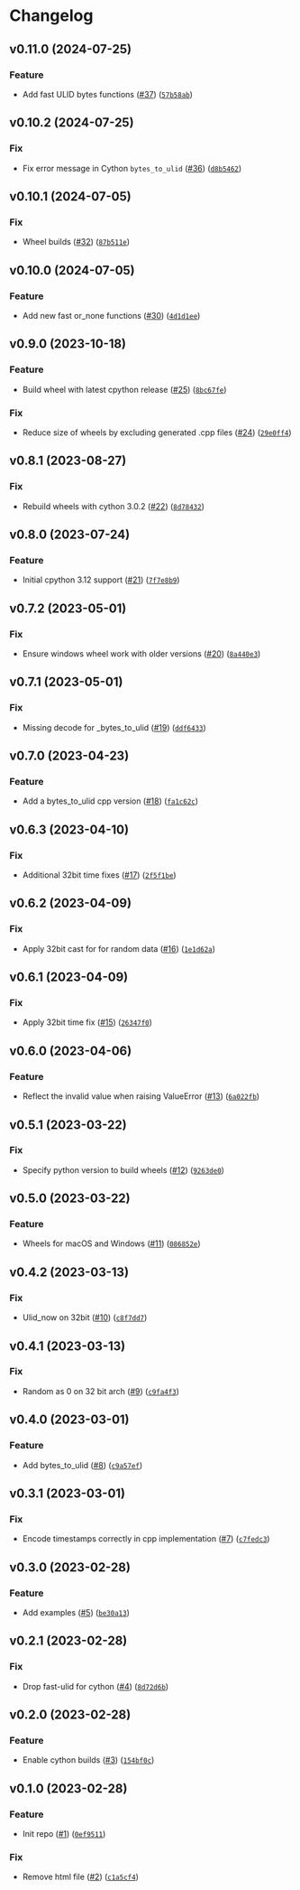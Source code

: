 # Changelog

<!--next-version-placeholder-->

## v0.11.0 (2024-07-25)

### Feature

* Add fast ULID bytes functions ([#37](https://github.com/bdraco/ulid-transform/issues/37)) ([`57b58ab`](https://github.com/bdraco/ulid-transform/commit/57b58ab269dcb97dbc905925861c3a25daf7e114))

## v0.10.2 (2024-07-25)

### Fix

* Fix error message in Cython `bytes_to_ulid` ([#36](https://github.com/bdraco/ulid-transform/issues/36)) ([`d8b5462`](https://github.com/bdraco/ulid-transform/commit/d8b54622d1445916f08b61ff3aad34e61bfbb986))

## v0.10.1 (2024-07-05)

### Fix

* Wheel builds ([#32](https://github.com/bdraco/ulid-transform/issues/32)) ([`87b511e`](https://github.com/bdraco/ulid-transform/commit/87b511e1b00b8fa07ef7a18a5b5012e8df943441))

## v0.10.0 (2024-07-05)

### Feature

* Add new fast or_none functions ([#30](https://github.com/bdraco/ulid-transform/issues/30)) ([`4d1d1ee`](https://github.com/bdraco/ulid-transform/commit/4d1d1ee398f791bd35a64941d3eb838cf1ef705e))

## v0.9.0 (2023-10-18)

### Feature

* Build wheel with latest cpython release ([#25](https://github.com/bdraco/ulid-transform/issues/25)) ([`8bc67fe`](https://github.com/bdraco/ulid-transform/commit/8bc67fe8f2c56a9aacdede63331afe6c54a1528d))

### Fix

* Reduce size of wheels by excluding generated .cpp files ([#24](https://github.com/bdraco/ulid-transform/issues/24)) ([`29e0ff4`](https://github.com/bdraco/ulid-transform/commit/29e0ff474f729adea32c10a3d0adfc7801b5e892))

## v0.8.1 (2023-08-27)

### Fix

* Rebuild wheels with cython 3.0.2 ([#22](https://github.com/bdraco/ulid-transform/issues/22)) ([`8d78432`](https://github.com/bdraco/ulid-transform/commit/8d78432cf81b1a2e5230dd434b50c21365686548))

## v0.8.0 (2023-07-24)

### Feature

* Initial cpython 3.12 support ([#21](https://github.com/bdraco/ulid-transform/issues/21)) ([`7f7e8b9`](https://github.com/bdraco/ulid-transform/commit/7f7e8b90d3a7a529a58d00e66be8494a18476842))

## v0.7.2 (2023-05-01)
### Fix
* Ensure windows wheel work with older versions ([#20](https://github.com/bdraco/ulid-transform/issues/20)) ([`8a440e3`](https://github.com/bdraco/ulid-transform/commit/8a440e3f818b3af8a694544755d55f1c221ada3a))

## v0.7.1 (2023-05-01)
### Fix
* Missing decode for _bytes_to_ulid ([#19](https://github.com/bdraco/ulid-transform/issues/19)) ([`ddf6433`](https://github.com/bdraco/ulid-transform/commit/ddf6433554ca3d4fef6500b84e43adf475a794bb))

## v0.7.0 (2023-04-23)
### Feature
* Add a bytes_to_ulid cpp version ([#18](https://github.com/bdraco/ulid-transform/issues/18)) ([`fa1c62c`](https://github.com/bdraco/ulid-transform/commit/fa1c62c97be608390a5e42de5712382ee8ec86e9))

## v0.6.3 (2023-04-10)
### Fix
* Additional 32bit time fixes ([#17](https://github.com/bdraco/ulid-transform/issues/17)) ([`2f5f1be`](https://github.com/bdraco/ulid-transform/commit/2f5f1be3fe63bb63b57e158c32ab5e9d7ab16b9c))

## v0.6.2 (2023-04-09)
### Fix
* Apply 32bit cast for for random data ([#16](https://github.com/bdraco/ulid-transform/issues/16)) ([`1e1d62a`](https://github.com/bdraco/ulid-transform/commit/1e1d62aa961178d6416e4ac82cc0634b06260ad4))

## v0.6.1 (2023-04-09)
### Fix
* Apply 32bit time fix ([#15](https://github.com/bdraco/ulid-transform/issues/15)) ([`26347f0`](https://github.com/bdraco/ulid-transform/commit/26347f0067be94ba36607ea9b875b5d1354e6002))

## v0.6.0 (2023-04-06)
### Feature
* Reflect the invalid value when raising ValueError ([#13](https://github.com/bdraco/ulid-transform/issues/13)) ([`6a022fb`](https://github.com/bdraco/ulid-transform/commit/6a022fb4084e3a007c469e6e2993ccb3621c4271))

## v0.5.1 (2023-03-22)
### Fix
* Specify python version to build wheels ([#12](https://github.com/bdraco/ulid-transform/issues/12)) ([`9263de0`](https://github.com/bdraco/ulid-transform/commit/9263de0f70a4198cfcb2ba4a8f44440a7841e407))

## v0.5.0 (2023-03-22)
### Feature
* Wheels for macOS and Windows ([#11](https://github.com/bdraco/ulid-transform/issues/11)) ([`086852e`](https://github.com/bdraco/ulid-transform/commit/086852e57250994d0f3c9faedabf2df6aeb9e789))

## v0.4.2 (2023-03-13)
### Fix
* Ulid_now on 32bit ([#10](https://github.com/bdraco/ulid-transform/issues/10)) ([`c8f7dd7`](https://github.com/bdraco/ulid-transform/commit/c8f7dd790f987ca4310dd155a78fff263adf0cfc))

## v0.4.1 (2023-03-13)
### Fix
* Random as 0 on 32 bit arch ([#9](https://github.com/bdraco/ulid-transform/issues/9)) ([`c9fa4f3`](https://github.com/bdraco/ulid-transform/commit/c9fa4f32c12eabea67da14d0c32d9a5ac65f2842))

## v0.4.0 (2023-03-01)
### Feature
* Add bytes_to_ulid ([#8](https://github.com/bdraco/ulid-transform/issues/8)) ([`c9a57ef`](https://github.com/bdraco/ulid-transform/commit/c9a57ef2d68886d37e03dd9d884a51c35a5c1e12))

## v0.3.1 (2023-03-01)
### Fix
* Encode timestamps correctly in cpp implementation ([#7](https://github.com/bdraco/ulid-transform/issues/7)) ([`c7fedc3`](https://github.com/bdraco/ulid-transform/commit/c7fedc350bf9848dc38af362e33819fac4036a9e))

## v0.3.0 (2023-02-28)
### Feature
* Add examples ([#5](https://github.com/bdraco/ulid-transform/issues/5)) ([`be30a13`](https://github.com/bdraco/ulid-transform/commit/be30a133b3a03b1e6704954cf0c59f4fb64d4b7c))

## v0.2.1 (2023-02-28)
### Fix
* Drop fast-ulid for cython ([#4](https://github.com/bdraco/ulid-transform/issues/4)) ([`8d72d6b`](https://github.com/bdraco/ulid-transform/commit/8d72d6b58d306d722f096a5b3697d4365eae397d))

## v0.2.0 (2023-02-28)
### Feature
* Enable cython builds ([#3](https://github.com/bdraco/ulid-transform/issues/3)) ([`154bf0c`](https://github.com/bdraco/ulid-transform/commit/154bf0c8d02591508b87c2c154ba877da2aa8f97))

## v0.1.0 (2023-02-28)
### Feature
* Init repo ([#1](https://github.com/bdraco/ulid-transform/issues/1)) ([`0ef9511`](https://github.com/bdraco/ulid-transform/commit/0ef95113cd638617de16be44909b228d0df5f092))

### Fix
* Remove html file ([#2](https://github.com/bdraco/ulid-transform/issues/2)) ([`c1a5cf4`](https://github.com/bdraco/ulid-transform/commit/c1a5cf4a4a8c5a2c8ba1663b9132d612fe47570d))
